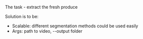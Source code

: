 The task - extract the fresh produce

Solution is to be:

- Scalable: different segmentation methods could be used easily
- Args: path to video, --output folder
